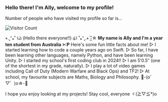 ### Hello there! I'm Ally, welcome to my profile!


Number of people who have visited my profile so far is...

![Visitor Count](https://profile-counter.glitch.me/{AllyOMara}/count.svg)


⭒.˳⁺⁎˚ ꒰ఎ (Hello there everyone!!) ໒꒱ ˚⁎⁺˳.⭒
-͟͟͞☆ **My name is Ally and I'm a year ten student from Australia >:P**
Here's some fun little facts about me!
▷ I started learning how to code a couple years ago on Swift.
▷ So far, I have been learning other languages, namely Python, and have been learning Unity.
▷ I started my school's first coding club in 2024!!
▷ I am 5′0.5″ (one of the shortest in my grade, naturally).
▷ I play a lot of video games including Call of Duty (Modern Warfare and Black Ops) and TF2!
▷ At school, my favourite subjects are Maths, Biology and Philosophy.
:white_heart:-(o゜▽゜)o☆-:white_heart:

I hope you enjoy looking at my projects! Stay cool, everyone ヾ(≧▽≦*)o
